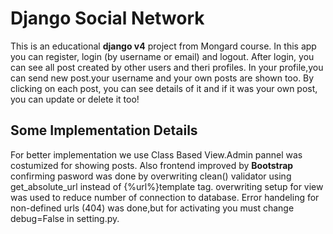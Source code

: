 # Django Social Network

This is an educational **django v4**  project from Mongard course.
In this app you can register, login (by username or email) and logout.
After login, you can see all post created by other users and theri profiles. 
In your profile,you can send new post.your username and your own posts are shown too.
By clicking on each post, you can see details of it and if it was your own post, you can update or delete it too!

## Some Implementation Details

For better implementation we use Class Based View.Admin pannel was costumized for showing posts.
Also frontend improved by **Bootstrap**
confirming pasword was done by overwriting clean() validator
using get_absolute_url instead of {%url%}template tag.
overwriting setup for view was used to reduce number of connection to database.
Error handeling for non-defined urls (404) was done,but for activating you must change debug=False in setting.py.

